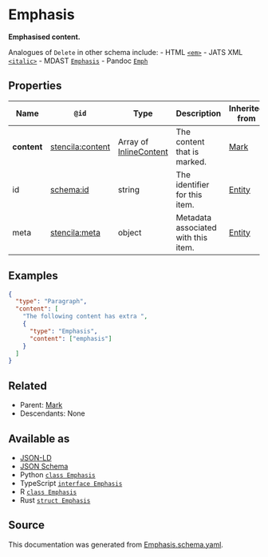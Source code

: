 # Emphasis

**Emphasised content.**

Analogues of `Delete` in other schema include: - HTML [`<em>`](https://developer.mozilla.org/en-US/docs/Web/HTML/Element/em) - JATS XML [`<italic>`](https://jats.nlm.nih.gov/archiving/tag-library/1.1/element/italic.html) - MDAST [`Emphasis`](https://github.com/syntax-tree/mdast#emphasis) - Pandoc [`Emph`](https://github.com/jgm/pandoc-types/blob/1.17.5.4/Text/Pandoc/Definition.hs#L256)

## Properties

| Name        | `@id`                                                       | Type                                       | Description                         | Inherited from      |
| ----------- | ----------------------------------------------------------- | ------------------------------------------ | ----------------------------------- | ------------------- |
| **content** | [stencila:content](https://schema.stenci.la/content.jsonld) | Array of [InlineContent](InlineContent.md) | The content that is marked.         | [Mark](Mark.md)     |
| id          | [schema:id](https://schema.org/id)                          | string                                     | The identifier for this item.       | [Entity](Entity.md) |
| meta        | [stencila:meta](https://schema.stenci.la/meta.jsonld)       | object                                     | Metadata associated with this item. | [Entity](Entity.md) |

## Examples

```json
{
  "type": "Paragraph",
  "content": [
    "The following content has extra ",
    {
      "type": "Emphasis",
      "content": ["emphasis"]
    }
  ]
}
```

## Related

- Parent: [Mark](Mark.md)
- Descendants: None

## Available as

- [JSON-LD](https://schema.stenci.la/Emphasis.jsonld)
- [JSON Schema](https://schema.stenci.la/v1/Emphasis.schema.json)
- Python [`class Emphasis`](https://stencila.github.io/schema/python/docs/types.html#schema.types.Emphasis)
- TypeScript [`interface Emphasis`](https://stencila.github.io/schema/ts/docs/interfaces/emphasis.html)
- R [`class Emphasis`](https://cran.r-project.org/web/packages/stencilaschema/stencilaschema.pdf)
- Rust [`struct Emphasis`](https://docs.rs/stencila-schema/latest/stencila_schema/struct.Emphasis.html)

## Source

This documentation was generated from [Emphasis.schema.yaml](https://github.com/stencila/stencila/blob/master/schema/Emphasis.schema.yaml).
